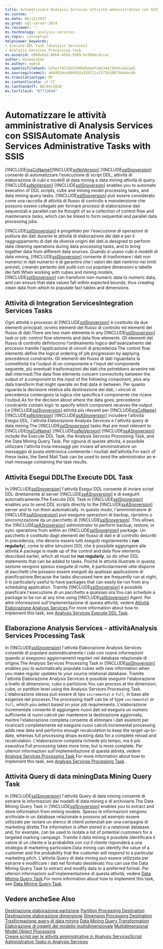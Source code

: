 ```yaml
---
title: Automatizzare Analysis Services attività amministrative con SSIS | Microsoft Docs
ms.custom: ''
ms.date: 06/13/2017
ms.prod: sql-server-2014
ms.reviewer: ''
ms.technology: analysis-services
ms.topic: conceptual
helpviewer_keywords:
- Execute DDL Task [Analysis Services]
- Analysis Services Processing task
ms.assetid: e960a9a2-80b4-45da-9369-bc560ecdccac
author: minewiskan
ms.author: owend
ms.openlocfilehash: b35e1f07192b396095daafa9e34d73943cebcad2
ms.sourcegitcommit: ad4d92dce894592a259721a1571b1d8736abacdb
ms.translationtype: MT
ms.contentlocale: it-IT
ms.lasthandoff: 08/04/2020
ms.locfileid: "87713644"
---
```

# <a name="automate-analysis-services-administrative-tasks-with-ssis"></a><span data-ttu-id="e16b3-102">Automatizzare le attività amministrative di Analysis Services con SSIS</span><span class="sxs-lookup"><span data-stu-id="e16b3-102">Automate Analysis Services Administrative Tasks with SSIS</span></span>
  [!INCLUDE[msCoName](../../includes/msconame-md.md)]<span data-ttu-id="e16b3-103">[!INCLUDE[ssNoVersion](../../includes/ssnoversion-md.md)] [!INCLUDE[ssISnoversion](../../includes/ssisnoversion-md.md)] consente di automatizzare l'esecuzione di script DDL, attività di elaborazione di cubi e modelli di data mining e data mining attività di query.</span><span class="sxs-lookup"><span data-stu-id="e16b3-103">[!INCLUDE[ssNoVersion](../../includes/ssnoversion-md.md)] [!INCLUDE[ssISnoversion](../../includes/ssisnoversion-md.md)] enables you to automate execution of DDL scripts, cube and mining model processing tasks, and data mining query tasks.</span></span> [!INCLUDE[ssISnoversion](../../includes/ssisnoversion-md.md)] <span data-ttu-id="e16b3-104">può essere considerato come una raccolta di attività di flusso di controllo e manutenzione che possono essere collegate per formare processi di elaborazione dati sequenziali e paralleli.</span><span class="sxs-lookup"><span data-stu-id="e16b3-104">can be thought of as a collection of control flow and maintenance tasks, which can be linked to form sequential and parallel data processing jobs.</span></span>  
  
 [!INCLUDE[ssISnoversion](../../includes/ssisnoversion-md.md)] <span data-ttu-id="e16b3-105">è progettato per l'esecuzione di operazioni di pulitura dei dati durante le attività di elaborazione dei dati e per il raggruppamento di dati da diverse origini dei dati.</span><span class="sxs-lookup"><span data-stu-id="e16b3-105">is designed to perform data cleaning operations during data processing tasks, and to bring together data from different data sources.</span></span> <span data-ttu-id="e16b3-106">Quando si usano cubi e modelli di data mining, [!INCLUDE[ssISnoversion](../../includes/ssisnoversion-md.md)] consente di trasformare i dati non numerici in dati numerici e di garantire che i valori dei dati rientrino nei limiti previsti, creando pertanto dati puliti con cui popolare dimensioni e tabelle dei fatti.</span><span class="sxs-lookup"><span data-stu-id="e16b3-106">When working with cubes and mining models, [!INCLUDE[ssISnoversion](../../includes/ssisnoversion-md.md)] can transform non-numeric data to numeric data, and can ensure that data values fall within expected bounds, thus creating clean data from which to populate fact tables and dimensions.</span></span>  
  
## <a name="integration-services-tasks"></a><span data-ttu-id="e16b3-107">Attività di Integration Services</span><span class="sxs-lookup"><span data-stu-id="e16b3-107">Integration Services Tasks</span></span>  
 <span data-ttu-id="e16b3-108">Ogni attività o processo di [!INCLUDE[ssISnoversion](../../includes/ssisnoversion-md.md)] è costituito da due elementi principali, ovvero elementi del flusso di controllo ed elementi del flusso di dati.</span><span class="sxs-lookup"><span data-stu-id="e16b3-108">There are two main elements in any [!INCLUDE[ssISnoversion](../../includes/ssisnoversion-md.md)] task or job: control flow elements and data flow elements.</span></span> <span data-ttu-id="e16b3-109">Gli elementi del flusso di controllo definiscono l'ordinamento logico dell'avanzamento del processo tramite l'applicazione di vincoli di precedenza.</span><span class="sxs-lookup"><span data-stu-id="e16b3-109">The control flow elements define the logical ordering of job progression by applying precedence constraints.</span></span> <span data-ttu-id="e16b3-110">Gli elementi del flusso di dati riguardano la connettività tra l'output di un componente e l'input del componente seguente, più eventuali trasformazioni dei dati che potrebbero avvenire nei dati intermedi.</span><span class="sxs-lookup"><span data-stu-id="e16b3-110">The data flow elements concern connectivity between the output of a component to the input of the following component, plus any data transform that might operate on that data in between.</span></span> <span data-ttu-id="e16b3-111">Per quanto riguarda la decisione relativa alla destinazione dei dati, i vincoli di precedenza contengono la logica che specifica il componente che riceve l'output.</span><span class="sxs-lookup"><span data-stu-id="e16b3-111">As for the decision about where the data goes, precedence constraints contain logic to specify which component receives the output.</span></span> <span data-ttu-id="e16b3-112">Le [!INCLUDE[ssISnoversion](../../includes/ssisnoversion-md.md)] attività più rilevanti per [!INCLUDE[msCoName](../../includes/msconame-md.md)] [!INCLUDE[ssNoVersion](../../includes/ssnoversion-md.md)] [!INCLUDE[ssASnoversion](../../includes/ssasnoversion-md.md)] includere l'attività Esegui DDL, l'attività Elaborazione Analysis Services e l'attività query di data mining.</span><span class="sxs-lookup"><span data-stu-id="e16b3-112">The [!INCLUDE[ssISnoversion](../../includes/ssisnoversion-md.md)] tasks that are most relevant to [!INCLUDE[msCoName](../../includes/msconame-md.md)] [!INCLUDE[ssNoVersion](../../includes/ssnoversion-md.md)] [!INCLUDE[ssASnoversion](../../includes/ssasnoversion-md.md)] include the Execute DDL Task, the Analysis Services Processing Task, and the Data Mining Query Task.</span></span> <span data-ttu-id="e16b3-113">Per ognuna di queste attività, è possibile utilizzare l'attività Invia messaggi per inviare all'amministratore un messaggio di posta elettronica contenente i risultati dell'attività.</span><span class="sxs-lookup"><span data-stu-id="e16b3-113">For each of these tasks, the Send Mail Task can be used to send the administrator an e-mail message containing the task results.</span></span>  
  
## <a name="the-execute-ddl-task"></a><span data-ttu-id="e16b3-114">Attività Esegui DDL</span><span class="sxs-lookup"><span data-stu-id="e16b3-114">The Execute DDL Task</span></span>  
 <span data-ttu-id="e16b3-115">In [!INCLUDE[ssISnoversion](../../includes/ssisnoversion-md.md)] l'attività Esegui DDL consente di inviare script DDL direttamente al server [!INCLUDE[ssASnoversion](../../includes/ssasnoversion-md.md)] e di eseguirli automaticamente.</span><span class="sxs-lookup"><span data-stu-id="e16b3-115">The Execute DDL Task in [!INCLUDE[ssISnoversion](../../includes/ssisnoversion-md.md)] enables you to send DDL scripts directly to the [!INCLUDE[ssASnoversion](../../includes/ssasnoversion-md.md)] server and to run them automatically.</span></span> <span data-ttu-id="e16b3-116">In questo modo, l'amministratore di [!INCLUDE[ssASnoversion](../../includes/ssasnoversion-md.md)] può eseguire operazioni di backup, ripristino o sincronizzazione da un pacchetto di [!INCLUDE[ssISnoversion](../../includes/ssisnoversion-md.md)] .</span><span class="sxs-lookup"><span data-stu-id="e16b3-116">This allows the [!INCLUDE[ssASnoversion](../../includes/ssasnoversion-md.md)] administrator to perform backup, restore, or sync operations from within an [!INCLUDE[ssISnoversion](../../includes/ssisnoversion-md.md)] package.</span></span> <span data-ttu-id="e16b3-117">Un pacchetto è costituito dagli elementi del flusso di dati e di controllo descritti in precedenza, che devono essere tutti eseguiti regolarmente ( **run regularly**), come le altre istruzioni DDL che è possibile aggiungere alle attività.</span><span class="sxs-lookup"><span data-stu-id="e16b3-117">A package is made up of the control and data flow elements described earlier, which all must be **run regularly**, as do other DDL statements that can be added to tasks.</span></span> <span data-ttu-id="e16b3-118">Poiché le attività illustrate in questa sezione vengono spesso eseguite di notte, è particolarmente utile disporre di pacchetti che possano essere eseguiti da qualsiasi applicazione di pianificazione.</span><span class="sxs-lookup"><span data-stu-id="e16b3-118">Because the tasks discussed here are frequently run at night, it is particularly useful to have packages that can easily be run from any scheduling application.</span></span> <span data-ttu-id="e16b3-119">Tramite [!INCLUDE[ssISnoversion](../../includes/ssisnoversion-md.md)] è possibile pianificare l'esecuzione di un pacchetto a qualsiasi ora.</span><span class="sxs-lookup"><span data-stu-id="e16b3-119">You can schedule a package to be run at any time using [!INCLUDE[ssISnoversion](../../includes/ssisnoversion-md.md)] Agent.</span></span> <span data-ttu-id="e16b3-120">Per altre informazioni sull'implementazione di questa attività, vedere [Attività Elaborazione Analysis Services](../../integration-services/control-flow/analysis-services-execute-ddl-task.md).</span><span class="sxs-lookup"><span data-stu-id="e16b3-120">For more information about how to implement this task, see [Analysis Services Execute DDL Task](../../integration-services/control-flow/analysis-services-execute-ddl-task.md).</span></span>  
  
## <a name="analysis-services-processing-task"></a><span data-ttu-id="e16b3-121">Elaborazione Analysis Services - attività</span><span class="sxs-lookup"><span data-stu-id="e16b3-121">Analysis Services Processing Task</span></span>  
 <span data-ttu-id="e16b3-122">In [!INCLUDE[ssISnoversion](../../includes/ssisnoversion-md.md)] l'attività Elaborazione Analysis Services consente di popolare automaticamente i cubi con nuove informazioni quando si eseguono aggiornamenti regolari nel database relazionale di origine.</span><span class="sxs-lookup"><span data-stu-id="e16b3-122">The Analysis Services Processing Task in [!INCLUDE[ssISnoversion](../../includes/ssisnoversion-md.md)] enables you to automatically populate cubes with new information when you make regular updates to your source relational database.</span></span> <span data-ttu-id="e16b3-123">Tramite l'attività Elaborazione Analysis Services è possibile eseguire l'elaborazione a livello di dimensione, cubo o partizione.</span><span class="sxs-lookup"><span data-stu-id="e16b3-123">You can process at the dimension, cube, or partition level using the Analysis Services Processing Task.</span></span> <span data-ttu-id="e16b3-124">L'elaborazione stessa può essere di tipo `incremental` o `full`, in base alle esigenze del processo.</span><span class="sxs-lookup"><span data-stu-id="e16b3-124">The processing itself can be of type `incremental` or `full`, which you select based on your job requirements.</span></span> <span data-ttu-id="e16b3-125">L'elaborazione incrementale consente di aggiungere nuovi dati ed eseguire un numero sufficiente di nuovi calcoli per mantenere la destinazione aggiornata, mentre l'elaborazione completa consente di eliminare i dati esistenti per ricaricarli completamente ed eseguire nuovi calcoli.</span><span class="sxs-lookup"><span data-stu-id="e16b3-125">Incremental processing adds new data and performs enough recalculation to keep the target up-to-date, whereas full processing drops existing data for a complete reload and recalculation.</span></span> <span data-ttu-id="e16b3-126">L'elaborazione completa richiede più tempo, ma è più esaustiva.</span><span class="sxs-lookup"><span data-stu-id="e16b3-126">Full processing takes more time, but is more complete.</span></span> <span data-ttu-id="e16b3-127">Per ulteriori informazioni sull'implementazione di questa attività, vedere [Analysis Services Processing Task](../../integration-services/control-flow/analysis-services-processing-task.md).</span><span class="sxs-lookup"><span data-stu-id="e16b3-127">For more information about how to implement this task, see [Analysis Services Processing Task](../../integration-services/control-flow/analysis-services-processing-task.md).</span></span>  
  
## <a name="data-mining-query-task"></a><span data-ttu-id="e16b3-128">Attività Query di data mining</span><span class="sxs-lookup"><span data-stu-id="e16b3-128">Data Mining Query Task</span></span>  
 <span data-ttu-id="e16b3-129">In [!INCLUDE[ssISnoversion](../../includes/ssisnoversion-md.md)] l'attività Query di data mining consente di estrarre le informazioni dai modelli di data mining e di archiviarle.</span><span class="sxs-lookup"><span data-stu-id="e16b3-129">The Data Mining Query Task in [!INCLUDE[ssISnoversion](../../includes/ssisnoversion-md.md)] enables you to extract and store information from mining models.</span></span> <span data-ttu-id="e16b3-130">Spesso le informazioni vengono archiviate in un database relazionale e possono ad esempio essere utilizzate per isolare un elenco di clienti potenziali per una campagna di marketing diretta.</span><span class="sxs-lookup"><span data-stu-id="e16b3-130">The information is often stored in a relational database and, for example, can be used to isolate a list of potential customers for a targeted marking campaign.</span></span> <span data-ttu-id="e16b3-131">Tramite il data mining è possibile identificare il valore di un cliente e la probabilità con cui il cliente risponderà a una strategia di marketing particolare.</span><span class="sxs-lookup"><span data-stu-id="e16b3-131">Data mining can identify the value of a customer and the probability that the customer will respond to a particular marketing pitch.</span></span> <span data-ttu-id="e16b3-132">L'attività Query di data mining può essere utilizzata per estrarre e modificare i dati nel formato desiderato.</span><span class="sxs-lookup"><span data-stu-id="e16b3-132">You can use the Data Mining Query Task to extract and modify data to a preferred format.</span></span> <span data-ttu-id="e16b3-133">Per ulteriori informazioni sull'implementazione di questa attività, vedere [Data Mining Query Task](../../integration-services/control-flow/data-mining-query-task.md).</span><span class="sxs-lookup"><span data-stu-id="e16b3-133">For more information about how to implement this task, see [Data Mining Query Task](../../integration-services/control-flow/data-mining-query-task.md).</span></span>  
  
## <a name="see-also"></a><span data-ttu-id="e16b3-134">Vedere anche</span><span class="sxs-lookup"><span data-stu-id="e16b3-134">See Also</span></span>  
 <span data-ttu-id="e16b3-135">[Destinazione elaborazione partizione](../../integration-services/data-flow/partition-processing-destination.md) </span><span class="sxs-lookup"><span data-stu-id="e16b3-135">[Partition Processing Destination](../../integration-services/data-flow/partition-processing-destination.md) </span></span>  
 <span data-ttu-id="e16b3-136">[Destinazione elaborazione dimensione](../../integration-services/data-flow/dimension-processing-destination.md) </span><span class="sxs-lookup"><span data-stu-id="e16b3-136">[Dimension Processing Destination](../../integration-services/data-flow/dimension-processing-destination.md) </span></span>  
 <span data-ttu-id="e16b3-137">[Trasformazione query di data mining](../../integration-services/data-flow/transformations/data-mining-query-transformation.md) </span><span class="sxs-lookup"><span data-stu-id="e16b3-137">[Data Mining Query Transformation](../../integration-services/data-flow/transformations/data-mining-query-transformation.md) </span></span>  
 <span data-ttu-id="e16b3-138">[Elaborazione di oggetti del modello multidimensionale](../multidimensional-models/processing-a-multidimensional-model-analysis-services.md) </span><span class="sxs-lookup"><span data-stu-id="e16b3-138">[Multidimensional Model Object Processing](../multidimensional-models/processing-a-multidimensional-model-analysis-services.md) </span></span>  
 [<span data-ttu-id="e16b3-139">Creare script per le attività amministrative in Analysis Services</span><span class="sxs-lookup"><span data-stu-id="e16b3-139">Script Administrative Tasks in Analysis Services</span></span>](../script-administrative-tasks-in-analysis-services.md)  
  
  

